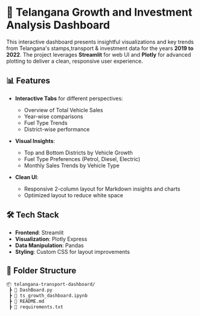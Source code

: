 # 🚗 Telangana Growth and Investment Analysis Dashboard

This interactive dashboard presents insightful visualizations and key trends from Telangana's stamps,transport & investment data for the years **2019 to 2022**. The project leverages **Streamlit** for web UI and **Plotly** for advanced plotting to deliver a clean, responsive user experience.

## 📊 Features

- **Interactive Tabs** for different perspectives:
  - Overview of Total Vehicle Sales
  - Year-wise comparisons
  - Fuel Type Trends
  - District-wise performance

- **Visual Insights**:
  - Top and Bottom Districts by Vehicle Growth
  - Fuel Type Preferences (Petrol, Diesel, Electric)
  - Monthly Sales Trends by Vehicle Type

- **Clean UI**:
  - Responsive 2-column layout for Markdown insights and charts
  - Optimized layout to reduce white space

## 🛠️ Tech Stack

- **Frontend**: Streamlit
- **Visualization**: Plotly Express
- **Data Manipulation**: Pandas
- **Styling**: Custom CSS for layout improvements

## 📁 Folder Structure

```bash
📦 telangana-transport-dashboard/
 ┣ 📜 DashBoard.py
 ┣ 📜 ts_growth_dashboard.ipynb
 ┣ 📜 README.md      
 ┣ 📜 requirements.txt
